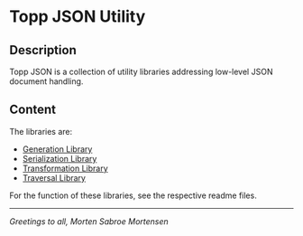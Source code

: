 # Topp JSON Utility

## Description

Topp JSON is a collection of utility libraries addressing low-level JSON document handling.

## Content

The libraries are:

* [Generation Library](Topp-JSON-Generation-Library/README.md)
* [Serialization Library](Topp-JSON-Serialization-Library/README.md)
* [Transformation Library](Topp-JSON-Transformation-Library/README.md)
* [Traversal Library](Topp-JSON-Traversal-Library/README.md)

For the function of these libraries, see the respective readme files.

---

_Greetings to all, Morten Sabroe Mortensen_
